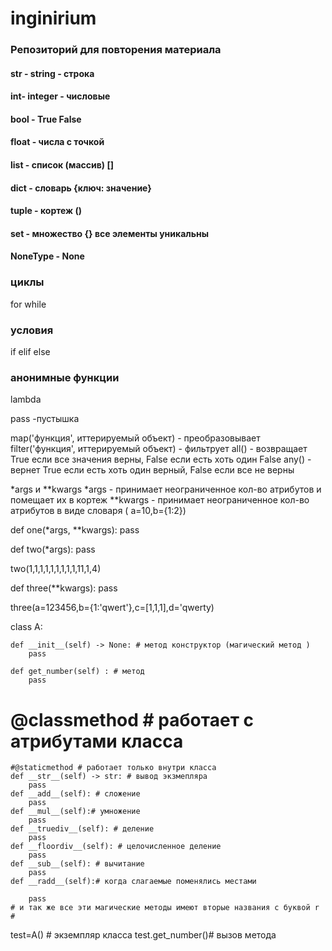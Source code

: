 # inginirium

### Репозиторий для повторения материала 



#### str - string - строка 
#### int- integer - числовые 
#### bool - True False
#### float - числа с точкой 
#### list - список (массив) []
#### dict - словарь  {ключ: значение}
#### tuple - кортеж ()
#### set - множество {}  все элементы уникальны
#### NoneType - None 


### циклы 
for 
while

### условия 
if 
elif
else

### анонимные функции
lambda 

pass -пустышка 

map('функция', иттерируемый объект)  - преобразовывает 
filter('функция', иттерируемый объект) - фильтрует 
all() - возвращает True если все значения верны, False если есть хоть один False
any() - вернет True если есть хоть один верный, False если все не верны 


*args и **kwargs
*args - принимает неограниченное кол-во атрибутов и помещает их в кортеж
**kwargs - принимает неограниченное кол-во атрибутов в виде словаря ( a=10,b={1:2})

def one(*args, **kwargs):
    pass

def two(*args):
    pass
    
two(1,1,1,1,1,1,1,1,1,11,1,4)

def three(**kwargs):
    pass
    
three(a=123456,b={1:'qwert'},c=[1,1,1],d='qwerty)



class A:

    def __init__(self) -> None: # метод конструктор (магический метод )
        pass

    def get_number(self) : # метод
        pass


   # @classmethod  # работает с атрибутами класса

    #@staticmethod # работает только внутри класса 
    def __str__(self) -> str: # вывод экзмепляра
        pass
    def __add__(self): # сложение
        pass
    def __mul__(self):# умножение
        pass
    def __truediv__(self): # деление 
        pass
    def __floordiv__(self): # целочисленное деление
        pass
    def __sub__(self): # вычитание
        pass 
    def __radd__(self):# когда слагаемые поменялись местами 

        pass
    # и так же все эти магические методы имеют вторые названия с буквой r 
    # 


test=A() # экземпляр класса 
test.get_number()# вызов метода
